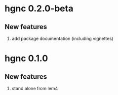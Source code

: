 
# hgnc 0.2.0-beta

## New features

1. add package documentation (including vignettes)

# hgnc 0.1.0

## New features

1. stand alone from lem4
